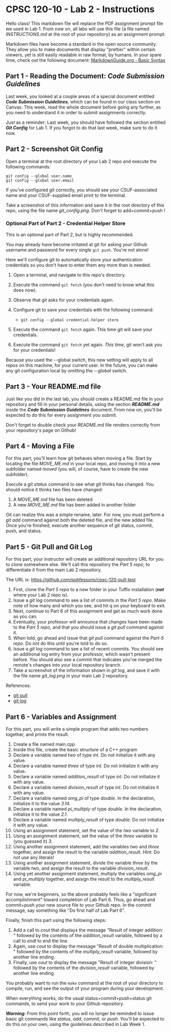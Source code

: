 
# CPSC 120-10 - Lab 2 - Instructions

Hello class! This markdown file will replace the PDF assignment prompt file we used in Lab 1. From now on, all labs will use this file (a file named *INSTRUCTIONS.md* at the root of your repository) as an assignment prompt.

Markdown files have become a standard in the open source community. They allow you to make documents that display "prettier" within certain viewers, yet is still easily readable in raw format, by humans. In your spare time, check out the following document: [MarkdownGuide.org - Basic Syntax](https://www.markdownguide.org/basic-syntax)

## Part 1 - Reading the Document: *Code Submission Guidelines*

Last week, you looked at a couple areas of a special document entitled ***Code Submission Guidelines***, which can be found in our class section on Canvas. This week, read the whole document before going any further, as you need to understand it in order to submit assignments correctly.

Just as a reminder: Last week, you should have followed the section entitled ***Git Config*** for Lab 1. If you forgot to do that last week, make sure to do it now.

## Part 2 - Screenshot Git Config

Open a terminal at the root directory of your Lab 2 repo and execute the following commands:

```shell script
git config --global user.name
git config --global user.email
```

If you've configured git correctly, you should see your CSUF-associated name and your CSUF-supplied email print to the terminal.

Take a screenshot of this information and save it in the root directory of this repo, using the file name *git_config.png*. Don't forget to add+commit+push !

### Optional Part of Part 2 - Credential Helper Store

This is an optional part of Part 2, but is highly recommended.

You may already have become irritated at git for asking your Github username and password for every single ```git push```. You're not alone!

Here we'll configure git to automatically store your authentication credentials so you don't have to enter them any more than is needed.

1. Open a terminal, and navigate to this repo's directory.

2. Execute the command ```git fetch``` (you don't need to know what this does now).

3. Observe that git asks for your credentials again.

4. Configure git to save your credentials with the following command:

    * ```git config --global credential.helper store```

5. Execute the command ```git fetch``` again. This time git will save your credentials.

6. Execute the command ```git fetch``` yet again. *This time*, git won't ask you for your credentials!

Because you used the --global switch, this new setting will apply to all repos on this machine, for your current user. In the future, you can make any git configuration local by omitting the *--global* switch.

## Part 3 - Your README.md file

Just like you did in the last lab, you should create a README.md file in your repository and fill in your personal details, using the section ***README.md*** inside the ***Code Submission Guidelines*** document. From now on, you'll be expected to do this for every assignment you submit.

Don't forget to double check your README.md file renders correctly from your repository's page on Github!

## Part 4 - Moving a File

For this part, you'll learn how git behaves when moving a file. Start by locating the file *MOVE_ME.md* in your local repo, and moving it into a new subfolder named *moved* (you will, of course, have to create the new subfolder).

Execute a *git status* command to see what git thinks has changed. You should notice it thinks two files have changed:
1. A *MOVE_ME.md* file has been deleted
2. A new *MOVE_ME.md* file has been added in another folder

Git can realize this was a simple rename, later. For now, you must perform a *git add* command against both the deleted file, and the new added file. Once you're finished, execute another sequence of git status, commit, push, and status.

## Part 5 - Git Pull and Git Log

For this part, your instructor will create an additional repository URL for you to clone somewhere else. We'll call this repository the *Part 5 repo*, to differentiate it from the main Lab 2 repository.

The URL is: https://github.com/puhfessorp/cpsc-120-pull-test

1. First, clone the *Part 5 repo* to a new folder in your Tuffix installation (***not*** where your Lab 2 repo is).
2. Issue a *git log* command to see a list of commits in the *Part 5 repo*. Make note of how many and which you see, and hit q on your keyboard to exit.
3. Next, continue to Part 6 of this assignment and get as much work done as you can.
4. Eventually, your professor will announce that changes have been made to the *Part 5 repo*, and that you should issue a *git pull* command against it.
5. When told, go ahead and issue that *git pull* command against the *Part-5 repo*. Do not do this until you're told to do so.
6. Issue a *git log* command to see a list of recent commits. You should see an additional log entry from your professor, which wasn't present before. You should also see a commit that indicates you've merged the remote's changes into your local repository branch.
7. Take a screenshot of the information shown in *git log*, and save it with the file name *git_log.png* in your main Lab 2 repository.

References:
* [git pull](https://git-scm.com/docs/git-pull)
* [git log](https://git-scm.com/docs/git-log)

## Part 6 - Variables and Assignment

For this part, you will write a simple program that adds two numbers together, and prints the result.

1. Create a file named main.cpp
2. Inside this file, create the basic structure of a C++ program
3. Declare a variable named *two* of type *int*. Do not initialize it with any value.
4. Declare a variable named *three* of type *int*. Do not initialize it with any value.
5. Declare a variable named *addition_result* of type *int*. Do not initialize it with any value.
6. Declare a variable named *division_result* of type *int*. Do not initialize it with any value.
7. Declare a variable named *omg_pi* of type *double*. In the declaration, initialize it to the value *3.14*.
8. Declare a variable named *pi_multiply* of type *double*. In the declaration, initialize it to the value *2.1*.
9. Declare a variable named *multiply_result* of type *double*. Do not initialize it with any value.
10. Using an assignment statement, set the value of the *two* variable to *2*.
11. Using an assignment statement, set the value of the *three* variable to (you guessed it) *3*.
12. Using another assignment statement, add the variables *two* and *three* together, and assign the result to the variable *addition_result*. Hint: Do not use any literals!
13. Using another assignment statement, divide the variable *three* by the variable *two*, and assign the result to the variable *division_result*.
14. Using yet another assignment statement, multiply the variables *omg_pi* and *pi_multiply* together, and assign the result to the *multiply_result* variable.

For now, we're beginners, so the above probably feels like a "significant accomplishment" toward completion of Lab Part 6. Thus, go ahead and commit+push your new source file to your Github repo. In the commit message, say something like "Do first half of Lab Part 6".

Finally, finish this part using the following steps:

1. Add a call to *cout* that displays the message "Result of integer addition: " followed by the contents of the *addition_result* variable, followed by a call to *endl* to end the line.
2. Again, use *cout* to display the message "Result of double multiplication: " followed by the contents of the *multiply_result* variable, followed by another line ending.
3. Finally, use *cout* to display the message "Result of integer division: " followed by the contents of the *division_result* variable, followed by another line ending.

You probably want to run the ```make``` command at the root of your directory to compile, run, and see the output of your program during your development.

When everything works, do the usual status+commit+push+status git commands, to send your work to your Github repository.

***Warning***: From this point forth, you will no longer be reminded to issue basic git commands like *status*, *add*, *commit*, or *push*. You'll be expected to do this on your own, using the guidelines described in Lab Week 1.
